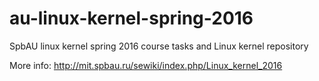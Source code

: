 # au-linux-kernel-spring-2016
SpbAU linux kernel spring 2016 course tasks and Linux kernel repository

More info: http://mit.spbau.ru/sewiki/index.php/Linux_kernel_2016

